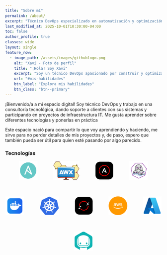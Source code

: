 ```yaml
---
title: "Sobre mí"
permalink: /about/
excerpt: "Técnico DevOps especializado en automatización y optimización de infraestructura."
last_modified_at: 2025-10-01T10:30:00-04:00
toc: false
author_profile: true
classes: wide
layout: single
feature_row:
  - image_path: /assets/images/githublogo.png
    alt: "Xavi - Foto de perfil"
    title: "¡Hola! Soy Xavi"
    excerpt: "Soy un técnico DevOps apasionado por construir y optimizar entornos robustos y automatizados. Mi enfoque es en la eficiencia y la resiliencia operativa."
    url: "#mis-habilidades"
    btn_label: "Explora mis habilidades"
    btn_class: "btn--primary"
---
```


¡Bienvenido/a a mi espacio digital! Soy técnico DevOps y trabajo en una consultoría tecnológica, dando soporte a clientes con sus sistemas y participando en proyectos de infraestructura IT. Me gusta aprender sobre diferentes tecnologías y ponerlas en práctica

Este espacio nació para compartir lo que voy aprendiendo y haciendo, me sirve para no perder detalles de mis proyectos y, de paso, espero que también pueda ser útil para quien esté pasando por algo parecido.

### Tecnologías
<div style="
  display: flex;
  flex-wrap: wrap;
  justify-content: center;
  gap: 50px;
  align-items: center;
  text-align: center;
">

  <div><img src="/assets/images/ansible.png" alt="Ansible" style="max-height: 60px;"></div>
  <div><img src="/assets/images/awx.png" alt="AWX" style="max-height: 60px;"></div>
  <div><img src="/assets/images/AAP.png" alt="AAP" style="max-height: 60px;"></div>
  <div><img src="/assets/images/podman.png" alt="Podman" style="max-height: 60px;"></div>
  <div><img src="/assets/images/docker.png" alt="Docker" style="max-height: 60px;"></div>
  <div><img src="/assets/images/kubernetes.png" alt="Kubernetes" style="max-height: 60px;"></div>
  <div><img src="/assets/images/openshift.png" alt="OpenShift" style="max-height: 60px;"></div>
  <div><img src="/assets/images/aws.png" alt="AWS" style="max-height: 60px;"></div>
  <div><img src="/assets/images/azure.png" alt="Azure" style="max-height: 60px;"></div>
  <div><img src="/assets/images/instana.png" alt="Instana" style="max-height: 60px;"></div>

</div>
